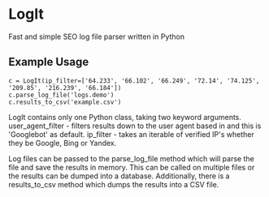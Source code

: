 # LogIt
Fast and simple SEO log file parser written in Python

## Example Usage
```python3
c = LogIt(ip_filter=['64.233', '66.102', '66.249', '72.14', '74.125', '209.85', '216.239', '66.184'])
c.parse_log_file('logs.demo')
c.results_to_csv('example.csv')
```
LogIt contains only one Python class, taking two keyword arguments. user_agent_filter - filters results down to the user agent based in and this is 'Googlebot' as default. ip_filter - takes an iterable of verified IP's whether they be Google, Bing or Yandex.

Log files can be passed to the parse_log_file method which will parse the file and save the results in memory. This can be called on multiple files or the results can be dumped into a database. Additionally, there is a results_to_csv method which dumps the results into a CSV file.
